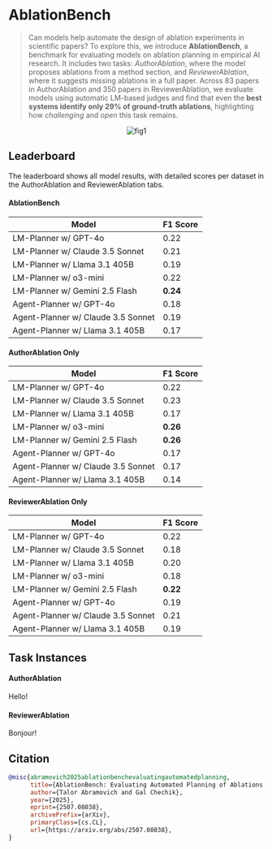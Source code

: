 # AblationBench


> Can models help automate the design of ablation experiments in scientific papers? To explore this, we introduce **AblationBench**, a benchmark for evaluating models on ablation planning in empirical AI research. It includes two tasks: *AuthorAblation*, where the model proposes ablations from a method section, and *ReviewerAblation*, where it suggests missing ablations in a full paper. Across 83 papers in AuthorAblation and 350 papers in ReviewerAblation, we evaluate models using automatic LM-based judges and find that even the **best systems identify only 29% of ground-truth ablations**, highlighting how *challenging* and *open* this task remains.

<center><img src="_media/figure1.png" alt="fig1"/></center>

## Leaderboard

The leaderboard shows all model results, with detailed scores per dataset in the AuthorAblation and ReviewerAblation tabs.

<!-- tabs:start -->

#### **AblationBench**

| Model                             | F1 Score |
|----------------------------------|----------|
| LM-Planner w/ GPT-4o             | 0.22     |
| LM-Planner w/ Claude 3.5 Sonnet  | 0.21     |
| LM-Planner w/ Llama 3.1 405B     | 0.19     |
| LM-Planner w/ o3-mini            | 0.22     |
| LM-Planner w/ Gemini 2.5 Flash   | **0.24**     |
| Agent-Planner w/ GPT-4o          | 0.18     |
| Agent-Planner w/ Claude 3.5 Sonnet | 0.19   |
| Agent-Planner w/ Llama 3.1 405B  | 0.17     |

#### **AuthorAblation Only**

| Model                             | F1 Score |
|----------------------------------|----------|
| LM-Planner w/ GPT-4o             | 0.22     |
| LM-Planner w/ Claude 3.5 Sonnet  | 0.23     |
| LM-Planner w/ Llama 3.1 405B     | 0.17     |
| LM-Planner w/ o3-mini            | **0.26**     |
| LM-Planner w/ Gemini 2.5 Flash   | **0.26**     |
| Agent-Planner w/ GPT-4o          | 0.17     |
| Agent-Planner w/ Claude 3.5 Sonnet | 0.17   |
| Agent-Planner w/ Llama 3.1 405B  | 0.14     |


#### **ReviewerAblation Only**

| Model                             | F1 Score |
|----------------------------------|----------|
| LM-Planner w/ GPT-4o             | 0.22     |
| LM-Planner w/ Claude 3.5 Sonnet  | 0.18     |
| LM-Planner w/ Llama 3.1 405B     | 0.20     |
| LM-Planner w/ o3-mini            | 0.18     |
| LM-Planner w/ Gemini 2.5 Flash   | **0.22**     |
| Agent-Planner w/ GPT-4o          | 0.19     |
| Agent-Planner w/ Claude 3.5 Sonnet | 0.21   |
| Agent-Planner w/ Llama 3.1 405B  | 0.19     |


<!-- tabs:end -->


## Task Instances

<!-- tabs:start -->

#### **AuthorAblation**

Hello!

#### **ReviewerAblation**

Bonjour!

<!-- tabs:end -->


## Citation

```bibtex
@misc{abramovich2025ablationbenchevaluatingautomatedplanning,
      title={AblationBench: Evaluating Automated Planning of Ablations in Empirical AI Research}, 
      author={Talor Abramovich and Gal Chechik},
      year={2025},
      eprint={2507.08038},
      archivePrefix={arXiv},
      primaryClass={cs.CL},
      url={https://arxiv.org/abs/2507.08038}, 
}
```